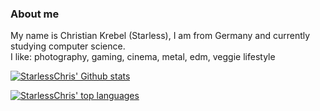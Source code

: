 ### About me

My name is Christian Krebel (Starless), I am from Germany and currently studying computer science.  
I like: photography, gaming, cinema, metal, edm, veggie lifestyle  

[![StarlessChris' Github stats](https://github-readme-stats.vercel.app/api?username=starlesschris&count_private=true&show_icons=true&include_all_commits=true)](https://github.com/anuraghazra/github-readme-stats)

[![StarlessChris' top languages](https://github-readme-stats.vercel.app/api/top-langs/?username=starlesschris&layout=compact&card_width=445)](https://github.com/anuraghazra/github-readme-stats)